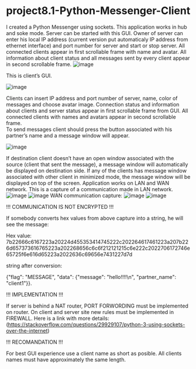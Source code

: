 # project8.1-Python-Messenger-Client
I created a Python Messenger using sockets.
This application works in hub and soke mode.
Server can be started with this GUI.
Owner of server can enter his local IP address (current version put automaticaly IP address from ethernet interface) and port number for server and start or stop server.
All connected clients appear in first scrollable frame with name and avatar.
All information about client status and all messages sent by every client appear in second scrollable frame.
![image](https://github.com/waxier358/project8.1-Python-Messenger-Client/assets/105735620/42aa0142-8a34-423b-a031-685bcfbd74e2)

This is client’s  GUI.

![image](https://github.com/waxier358/project8.1-Python-Messenger-Client/assets/105735620/ee3c80ad-f52d-4680-ae1a-c2ccdec0c1b8)

Clients can insert IP address and port number of server, name, color of messages and choose avatar image. Connection status and information about clients and server status appear in first scrollable frame from GUI. All connected clients with names and avatars appear in second scrollable frame.  
To send messages client should press the button associated with his partner’s name and a message window will appear.

![image](https://github.com/waxier358/project8.1-Python-Messenger-Client/assets/105735620/a3a00572-d77a-4efe-8250-385fb943521d)

If destination client doesn’t have an open window associated with the source (client that sent the message), a message window will automatically be displayed on destination side. If any of the clients has message window associated with other client in minimized mode, the message window will be displayed on top of the screen. 
Application works on LAN and WAN network. This is a capture of a communication made in LAN network.
![image](https://github.com/waxier358/project8.1-Python-Messenger-Client/assets/105735620/4f740201-e580-4c68-a527-b36f71b1d3e7)
![image](https://github.com/waxier358/project8.1-Python-Messenger-Client/assets/105735620/89f9e49c-8593-416a-b8c9-d201aa9c6a66)
WAN communication capture:
![image](https://github.com/waxier358/project8.1-Python-Messenger-Client/assets/105735620/fec62e27-657f-42f2-880f-ac79ea842839)
![image](https://github.com/waxier358/project8.1-Python-Messenger-Client/assets/105735620/49a67323-91ca-4910-9300-c733d829d8f4)

!!! COMMUNICATION IS NOT ENCRYPTED !!!

If somebody converts hex values from above capture into a string, he will see the message:

Hex value:
7b22666c6167223a20224d455353414745222c202264617461223a207b226d657373616765223a202268656c6c6f212121215c6e222c2022706172746e65725f6e616d65223a2022636c69656e7431227d7d

string after conversion:

{"flag": "MESSAGE", "data": {"message": "hello!!!!\n", "partner_name": "client1"}}.

!!! IMPLEMENTATION !!!

If server is behind a NAT router, PORT FORWORDING must be implemented on router. On client and server site new rules must be implemented in FIREWALL.
Here is a link with more details: (https://stackoverflow.com/questions/29929107/python-3-using-sockets-over-the-internet)

!!! RECOMANDATION !!!

For best GUI experience use a client name as short as posible.
All clients names must have approximately the same length.


